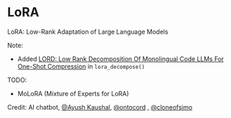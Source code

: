 # LoRA
LoRA: Low-Rank Adaptation of Large Language Models 

Note:
- Added [LORD: Low Rank Decomposition Of Monolingual Code LLMs For One-Shot Compression](http://arxiv.org/abs/2309.14021) in `lora_decompose()`

TODO:
- MoLoRA (Mixture of Experts for LoRA)

Credit: AI chatbot, [@Ayush Kaushal](https://github.com/Ayushk4), [@ontocord](https://github.com/ontocord/) , [@cloneofsimo](https://github.com/cloneofsimo/)
